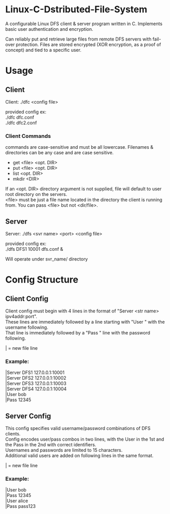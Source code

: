 # Linux-C-Dstributed-File-System
A configurable Linux DFS client & server program written in C. Implements basic user authentication and encryption.

Can reliably put and retrieve large files from remote DFS servers with fail-over protection. Files are stored encrypted (XOR encryption, as a proof of concept) and tied to a specific user.

# Usage
  
## Client  
Client: ./dfc \<config file\>  
  
  provided config ex:  
  ./dfc dfc.conf   
  ./dfc dfc2.conf   
  
### Client Commands  
commands are case-sensitive and must be all lowercase. Filenames & directories can be any case and are case sensitive.  

- get \<file> \<opt. DIR\>
- put \<file> \<opt. DIR\>
- list \<opt. DIR\>
- mkdir \<DIR\>
 
If an <opt. DIR> directory argument is not supplied, file will default to user root directory on the servers.  
\<file\> must be just a file name located in the directory the client is running from. You can pass \<file\> but not \<dir/file\>.  

## Server  
  
Server: ./dfs \<svr name\> \<port\> \<config file\>  
  
  provided config ex:  
  ./dfs DFS1 10001 dfs.conf &  
   
  Will operate under svr_name/ directory  
  
# Config Structure  
  
## Client Config  
  
Client config must begin with 4 lines in the format of "Server \<str name\> ipv4addr:port".  
These lines are immediately followed by a line starting with "User " with the username following.  
That line is immediately followed by a "Pass " line with the password following.  
  
| = new file line
### Example:  
  
 
|Server DFS1 127.0.0.1:10001  
|Server DFS2 127.0.0.1:10002  
|Server DFS3 127.0.0.1:10003  
|Server DFS4 127.0.0.1:10004  
|User bob  
|Pass 12345  
  
## Server Config  
  
This config specifies valid username/password combinations of DFS clients.  
Config encodes user/pass combos in two lines, with the User in the 1st and the Pass in the 2nd with correct identifiers.  
Usernames and passwords are limited to 15 characters.  
Additional valid users are added on following lines in the same format.  
  
| = new file line
### Example:  
  

|User bob  
|Pass 12345  
|User alice  
|Pass pass123
